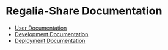 # Regalia-Share Documentation
* [User Documentation](https://github.com/ndd99/academic-regalia-loan-app/blob/master/Documentation/User.md)
* [Development Documentation](https://github.com/ndd99/academic-regalia-loan-app/blob/master/Documentation/Development.md)
* [Deployment Documentation](https://github.com/ndd99/academic-regalia-loan-app/blob/master/Documentation/Deployment.md) 
